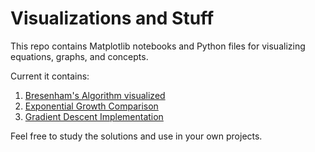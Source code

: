 # Visualizations and Stuff

This repo contains Matplotlib notebooks and Python files for visualizing equations, graphs, and concepts.

Current it contains:

1. [Bresenham's Algorithm visualized](./bresenham.ipynb)
2. [Exponential Growth Comparison](./exponential-growth-comparison.ipynb)
3. [Gradient Descent Implementation](./gradient-decent.ipynb)

Feel free to study the solutions and use in your own projects.
